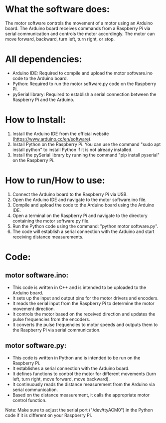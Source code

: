 # What the software does:
The motor software controls the movement of a motor using an Arduino board. The Arduino board receives commands from a Raspberry Pi via serial communication and controls the motor accordingly. The motor can move forward, backward, turn left, turn right, or stop.

# All dependencies:
- Arduino IDE: Required to compile and upload the motor software.ino code to the Arduino board.
- Python: Required to run the motor software.py code on the Raspberry Pi.
- pySerial library: Required to establish a serial connection between the Raspberry Pi and the Arduino.

# How to Install:
1. Install the Arduino IDE from the official website (https://www.arduino.cc/en/software).
2. Install Python on the Raspberry Pi. You can use the command "sudo apt install python" to install Python if it is not already installed.
3. Install the pySerial library by running the command "pip install pyserial" on the Raspberry Pi.

# How to run/How to use:
1. Connect the Arduino board to the Raspberry Pi via USB.
2. Open the Arduino IDE and navigate to the motor software.ino file.
3. Compile and upload the code to the Arduino board using the Arduino IDE.
4. Open a terminal on the Raspberry Pi and navigate to the directory containing the motor software.py file.
5. Run the Python code using the command: "python motor software.py".
6. The code will establish a serial connection with the Arduino and start receiving distance measurements.

# Code:
## motor software.ino:
- This code is written in C++ and is intended to be uploaded to the Arduino board.
- It sets up the input and output pins for the motor drivers and encoders.
- It reads the serial input from the Raspberry Pi to determine the motor movement direction.
- It controls the motor based on the received direction and updates the pulse frequencies from the encoders.
- It converts the pulse frequencies to motor speeds and outputs them to the Raspberry Pi via serial communication.

## motor software.py:
- This code is written in Python and is intended to be run on the Raspberry Pi.
- It establishes a serial connection with the Arduino board.
- It defines functions to control the motor for different movements (turn left, turn right, move forward, move backward).
- It continuously reads the distance measurement from the Arduino via serial communication.
- Based on the distance measurement, it calls the appropriate motor control function.

Note: Make sure to adjust the serial port ("/dev/ttyACM0") in the Python code if it is different on your Raspberry Pi.
